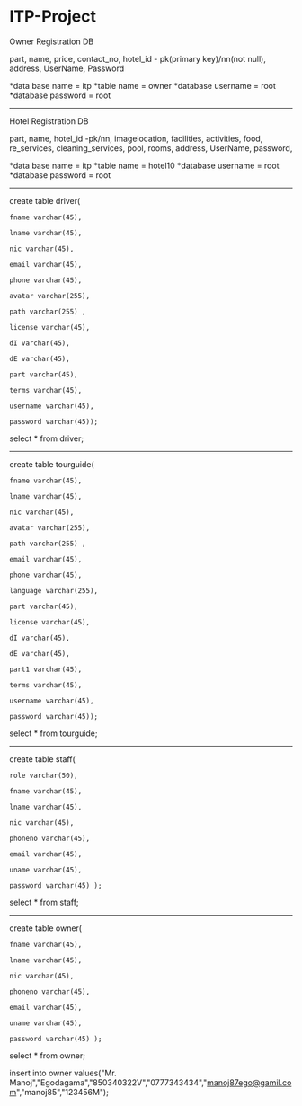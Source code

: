# ITP-Project

Owner Registration DB

part,
name,
price,
contact_no,
hotel_id  - pk(primary key)/nn(not null),
address,
UserName,
Password



*data base name = itp
*table name = owner
*database username = root
*database password = root

-----------------------------

Hotel Registration DB

part,
name,
hotel_id -pk/nn,
imagelocation,
facilities,
activities,
food,
re_services,
cleaning_services,
pool,
rooms,
address,
UserName,
password,



*data base name = itp
*table name = hotel10
*database username = root
*database password = root


--------------------------------------------------------------

create table driver(
	
	fname varchar(45),
    
	lname varchar(45),
    
	nic varchar(45),
    
	email varchar(45),
    
	phone varchar(45),
	
	avatar varchar(255),
    
	path varchar(255) ,
    
	license varchar(45),
    
	dI varchar(45),
    
	dE varchar(45),
    
	part varchar(45),
    
	terms varchar(45),
    
	username varchar(45),
    
	password varchar(45));
    
    

select * from driver;
    
------------------------------------------------------    

create table tourguide(
	
	fname varchar(45),
    
	lname varchar(45),
    
	nic varchar(45),
    
	avatar varchar(255),
    
	path varchar(255) ,
    
	email varchar(45),
    
	phone varchar(45),
	
	language varchar(255),
    
	part varchar(45),
    
	license varchar(45),
    
	dI varchar(45),
    
	dE varchar(45),
    
	part1 varchar(45),
    
	terms varchar(45),
    
	username varchar(45),
    
	password varchar(45));
    
    

select * from tourguide;
    
----------------------------------------------------------

create table staff(
    
	role varchar(50),
    
	fname varchar(45),
    
	lname varchar(45),
    
	nic varchar(45),
    
	phoneno varchar(45),
    
	email varchar(45),
    
	uname varchar(45),
    
	password varchar(45) );
    
    

select * from staff;
    
---------------------------------------------------------------    

create table owner(
    
	fname varchar(45),
    
	lname varchar(45),
    
	nic varchar(45),
    
	phoneno varchar(45),
    
	email varchar(45),
    
	uname varchar(45),
    
	password varchar(45) );
    
    
	
select * from owner;
    
    

insert into owner values("Mr. Manoj","Egodagama","850340322V","0777343434","manoj87ego@gamil.com","manoj85","123456M");
